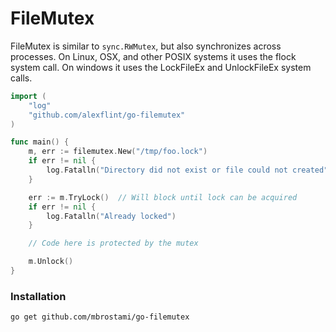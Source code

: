 # FileMutex

FileMutex is similar to `sync.RWMutex`, but also synchronizes across processes.
On Linux, OSX, and other POSIX systems it uses the flock system call. On windows
it uses the LockFileEx and UnlockFileEx system calls.

```go
import (
	"log"
	"github.com/alexflint/go-filemutex"
)

func main() {
	m, err := filemutex.New("/tmp/foo.lock")
	if err != nil {
		log.Fatalln("Directory did not exist or file could not created")
	}

	err := m.TryLock()  // Will block until lock can be acquired
	if err != nil {
		log.Fatalln("Already locked")	
	}

	// Code here is protected by the mutex

	m.Unlock()
}
```

### Installation

    go get github.com/mbrostami/go-filemutex
